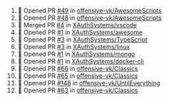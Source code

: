 <!--START_SECTION:activity-->
1. 💪 Opened PR [#49](https://github.com/offensive-vk/AwesomeScripts/pull/49) in [offensive-vk/AwesomeScripts](https://github.com/offensive-vk/AwesomeScripts)
2. 💪 Opened PR [#48](https://github.com/offensive-vk/AwesomeScripts/pull/48) in [offensive-vk/AwesomeScripts](https://github.com/offensive-vk/AwesomeScripts)
3. 🎉 Merged PR [#4](https://github.com/XAuthSystems/vscode/pull/4) in [XAuthSystems/vscode](https://github.com/XAuthSystems/vscode)
4. 💪 Opened PR [#1](https://github.com/XAuthSystems/awesome/pull/1) in [XAuthSystems/awesome](https://github.com/XAuthSystems/awesome)
5. 💪 Opened PR [#3](https://github.com/XAuthSystems/TypeScript/pull/3) in [XAuthSystems/TypeScript](https://github.com/XAuthSystems/TypeScript)
6. 💪 Opened PR [#3](https://github.com/XAuthSystems/linux/pull/3) in [XAuthSystems/linux](https://github.com/XAuthSystems/linux)
7. 💪 Opened PR [#1](https://github.com/XAuthSystems/mongo/pull/1) in [XAuthSystems/mongo](https://github.com/XAuthSystems/mongo)
8. 💪 Opened PR [#1](https://github.com/XAuthSystems/docker-cli/pull/1) in [XAuthSystems/docker-cli](https://github.com/XAuthSystems/docker-cli)
9. 💪 Opened PR [#66](https://github.com/offensive-vk/Classics/pull/66) in [offensive-vk/Classics](https://github.com/offensive-vk/Classics)
10. 💪 Opened PR [#65](https://github.com/offensive-vk/Classics/pull/65) in [offensive-vk/Classics](https://github.com/offensive-vk/Classics)
11. 💪 Opened PR [#148](https://github.com/offensive-vk/UntilEverything/pull/148) in [offensive-vk/UntilEverything](https://github.com/offensive-vk/UntilEverything)
12. 💪 Opened PR [#63](https://github.com/offensive-vk/Classics/pull/63) in [offensive-vk/Classics](https://github.com/offensive-vk/Classics)
<!--END_SECTION:activity-->